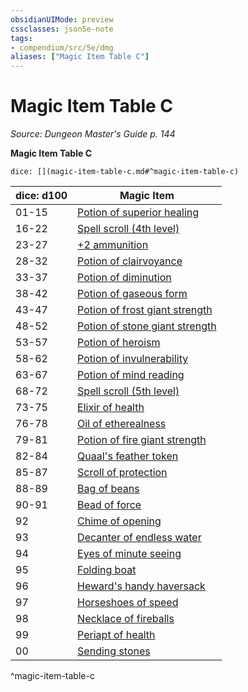 ```yaml
---
obsidianUIMode: preview
cssclasses: json5e-note
tags:
- compendium/src/5e/dmg
aliases: ["Magic Item Table C"]
---
```

# Magic Item Table C
*Source: Dungeon Master's Guide p. 144* 

**Magic Item Table C**

`dice: [](magic-item-table-c.md#^magic-item-table-c)`

| dice: d100 | Magic Item |
|------------|------------|
| 01-15 | [Potion of superior healing](/3-Mechanics/CLI/items/potion-of-superior-healing.md) |
| 16-22 | [Spell scroll (4th level)](/3-Mechanics/CLI/items/spell-scroll-4th-level.md) |
| 23-27 | [+2 ammunition](/3-Mechanics/CLI/items/2-ammunition.md) |
| 28-32 | [Potion of clairvoyance](/3-Mechanics/CLI/items/potion-of-clairvoyance.md) |
| 33-37 | [Potion of diminution](/3-Mechanics/CLI/items/potion-of-diminution.md) |
| 38-42 | [Potion of gaseous form](/3-Mechanics/CLI/items/potion-of-gaseous-form.md) |
| 43-47 | [Potion of frost giant strength](/3-Mechanics/CLI/items/potion-of-frost-giant-strength.md) |
| 48-52 | [Potion of stone giant strength](/3-Mechanics/CLI/items/potion-of-stone-giant-strength.md) |
| 53-57 | [Potion of heroism](/3-Mechanics/CLI/items/potion-of-heroism.md) |
| 58-62 | [Potion of invulnerability](/3-Mechanics/CLI/items/potion-of-invulnerability.md) |
| 63-67 | [Potion of mind reading](/3-Mechanics/CLI/items/potion-of-mind-reading.md) |
| 68-72 | [Spell scroll (5th level)](/3-Mechanics/CLI/items/spell-scroll-5th-level.md) |
| 73-75 | [Elixir of health](/3-Mechanics/CLI/items/elixir-of-health.md) |
| 76-78 | [Oil of etherealness](/3-Mechanics/CLI/items/oil-of-etherealness.md) |
| 79-81 | [Potion of fire giant strength](/3-Mechanics/CLI/items/potion-of-fire-giant-strength.md) |
| 82-84 | [Quaal's feather token](/3-Mechanics/CLI/items/quaals-feather-token.md) |
| 85-87 | [Scroll of protection](/3-Mechanics/CLI/items/scroll-of-protection.md) |
| 88-89 | [Bag of beans](/3-Mechanics/CLI/items/bag-of-beans.md) |
| 90-91 | [Bead of force](/3-Mechanics/CLI/items/bead-of-force.md) |
| 92 | [Chime of opening](/3-Mechanics/CLI/items/chime-of-opening.md) |
| 93 | [Decanter of endless water](/3-Mechanics/CLI/items/decanter-of-endless-water.md) |
| 94 | [Eyes of minute seeing](/3-Mechanics/CLI/items/eyes-of-minute-seeing.md) |
| 95 | [Folding boat](/3-Mechanics/CLI/items/folding-boat.md) |
| 96 | [Heward's handy haversack](/3-Mechanics/CLI/items/hewards-handy-haversack.md) |
| 97 | [Horseshoes of speed](/3-Mechanics/CLI/items/horseshoes-of-speed.md) |
| 98 | [Necklace of fireballs](/3-Mechanics/CLI/items/necklace-of-fireballs.md) |
| 99 | [Periapt of health](/3-Mechanics/CLI/items/periapt-of-health.md) |
| 00 | [Sending stones](/3-Mechanics/CLI/items/sending-stones.md) |
^magic-item-table-c